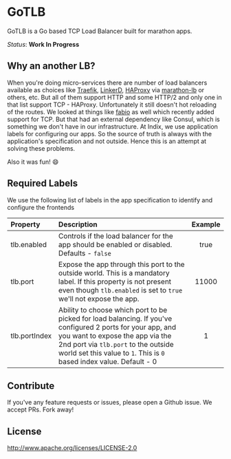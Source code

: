 # GoTLB

GoTLB is a Go based TCP Load Balancer built for marathon apps.

*Status*: **Work In Progress**

## Why an another LB?
When you're doing micro-services there are number of load balancers available as choices like [Traefik](https://traefik.io/), [LinkerD](https://linkerd.io/), [HAProxy](https://www.haproxy.org/) via [marathon-lb](https://github.com/mesosphere/marathon-lb) or others, etc. But all of them support HTTP and some HTTP/2 and only one in that list support TCP - HAProxy. Unfortunately it still doesn't hot reloading of the routes. We looked at things like [fabio](https://github.com/fabiolb/fabio) as well which recently added support for TCP. But that had an external dependency like Consul, which is something we don't have in our infrastructure. At Indix, we use application labels for configuring our apps. So the source of truth is always with the application's specification and not outside. Hence this is an attempt at solving these problems.

Also it was fun! :smile:

## Required Labels

We use the following list of labels in the app specification to identify and configure the frontends

| Property  | Description  |  Example  |
| :--- | :--- | :---: |
| tlb.enabled | Controls if the load balancer for the app should be enabled or disabled. Defaults - `false` | true |
| tlb.port | Expose the app through this port to the outside world. This is a mandatory label. If this property is not present even though `tlb.enabled` is set to `true` we'll not expose the app. | 11000 |
| tlb.portIndex | Ability to choose which port to be picked for load balancing. If you've configured 2 ports for your app, and you want to expose the app via the 2nd port via `tlb.port` to the outside world set this value to `1`. This is `0` based index value. Default - 0 | 1 |

## Contribute
If you've any feature requests or issues, please open a Github issue. We accept PRs. Fork away!

## License
http://www.apache.org/licenses/LICENSE-2.0
